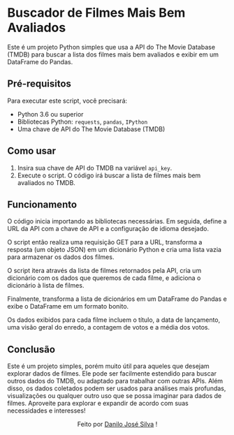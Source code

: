 # Buscador de Filmes Mais Bem Avaliados

Este é um projeto Python simples que usa a API do The Movie Database (TMDB) para buscar a lista dos filmes mais bem avaliados e exibir em um DataFrame do Pandas.

## Pré-requisitos

Para executar este script, você precisará:

- Python 3.6 ou superior
- Bibliotecas Python: `requests`, `pandas`, `IPython`
- Uma chave de API do The Movie Database (TMDB)

## Como usar

1. Insira sua chave de API do TMDB na variável `api_key`.
2. Execute o script. O código irá buscar a lista de filmes mais bem avaliados no TMDB.

## Funcionamento

O código inicia importando as bibliotecas necessárias. Em seguida, define a URL da API com a chave de API e a configuração de idioma desejado.

O script então realiza uma requisição GET para a URL, transforma a resposta (um objeto JSON) em um dicionário Python e cria uma lista vazia para armazenar os dados dos filmes.

O script itera através da lista de filmes retornados pela API, cria um dicionário com os dados que queremos de cada filme, e adiciona o dicionário à lista de filmes.

Finalmente, transforma a lista de dicionários em um DataFrame do Pandas e exibe o DataFrame em um formato bonito.

Os dados exibidos para cada filme incluem o título, a data de lançamento, uma visão geral do enredo, a contagem de votos e a média dos votos.

## Conclusão

Este é um projeto simples, porém muito útil para aqueles que desejam explorar dados de filmes. Ele pode ser facilmente estendido para buscar outros dados do TMDB, ou adaptado para trabalhar com outras APIs. Além disso, os dados coletados podem ser usados para análises mais profundas, visualizações ou qualquer outro uso que se possa imaginar para dados de filmes. Aproveite para explorar e expandir de acordo com suas necessidades e interesses!

<p align = "center">
Feito por <a href="https://www.linkedin.com/in/danilojosesilva/">Danilo José Silva</a> ! 
</p>